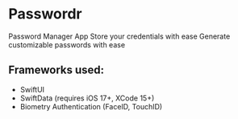 # Passwordr
Password Manager App
Store your credentials with ease
Generate customizable passwords with ease

## Frameworks used:
- SwiftUI
- SwiftData (requires iOS 17+, XCode 15+)
- Biometry Authentication (FaceID, TouchID)
